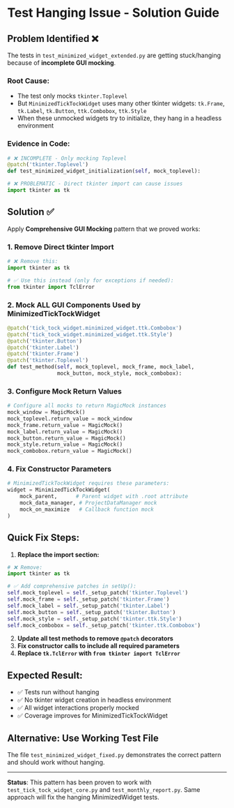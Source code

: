 # Test Hanging Issue - Solution Guide

## Problem Identified ❌

The tests in `test_minimized_widget_extended.py` are getting stuck/hanging because of **incomplete GUI mocking**.

### Root Cause:
- The test only mocks `tkinter.Toplevel` 
- But `MinimizedTickTockWidget` uses many other tkinter widgets: `tk.Frame`, `tk.Label`, `tk.Button`, `ttk.Combobox`, `ttk.Style`
- When these unmocked widgets try to initialize, they hang in a headless environment

### Evidence in Code:
```python
# ❌ INCOMPLETE - Only mocking Toplevel
@patch('tkinter.Toplevel')
def test_minimized_widget_initialization(self, mock_toplevel):

# ❌ PROBLEMATIC - Direct tkinter import can cause issues
import tkinter as tk
```

## Solution ✅

Apply **Comprehensive GUI Mocking** pattern that we proved works:

### 1. Remove Direct tkinter Import
```python
# ❌ Remove this:
import tkinter as tk

# ✅ Use this instead (only for exceptions if needed):
from tkinter import TclError
```

### 2. Mock ALL GUI Components Used by MinimizedTickTockWidget
```python
@patch('tick_tock_widget.minimized_widget.ttk.Combobox')
@patch('tick_tock_widget.minimized_widget.ttk.Style') 
@patch('tkinter.Button')
@patch('tkinter.Label')
@patch('tkinter.Frame')
@patch('tkinter.Toplevel')
def test_method(self, mock_toplevel, mock_frame, mock_label, 
                mock_button, mock_style, mock_combobox):
```

### 3. Configure Mock Return Values
```python
# Configure all mocks to return MagicMock instances
mock_window = MagicMock()
mock_toplevel.return_value = mock_window
mock_frame.return_value = MagicMock()
mock_label.return_value = MagicMock()
mock_button.return_value = MagicMock()
mock_style.return_value = MagicMock()
mock_combobox.return_value = MagicMock()
```

### 4. Fix Constructor Parameters
```python
# MinimizedTickTockWidget requires these parameters:
widget = MinimizedTickTockWidget(
    mock_parent,      # Parent widget with .root attribute
    mock_data_manager, # ProjectDataManager mock
    mock_on_maximize   # Callback function mock
)
```

## Quick Fix Steps:

1. **Replace the import section:**
```python
# ❌ Remove:
import tkinter as tk

# ✅ Add comprehensive patches in setUp():
self.mock_toplevel = self._setup_patch('tkinter.Toplevel')
self.mock_frame = self._setup_patch('tkinter.Frame')
self.mock_label = self._setup_patch('tkinter.Label')
self.mock_button = self._setup_patch('tkinter.Button')
self.mock_style = self._setup_patch('tkinter.ttk.Style')
self.mock_combobox = self._setup_patch('tkinter.ttk.Combobox')
```

2. **Update all test methods to remove `@patch` decorators**
3. **Fix constructor calls to include all required parameters**
4. **Replace `tk.TclError` with `from tkinter import TclError`**

## Expected Result:
- ✅ Tests run without hanging
- ✅ No tkinter widget creation in headless environment
- ✅ All widget interactions properly mocked
- ✅ Coverage improves for MinimizedTickTockWidget

## Alternative: Use Working Test File
The file `test_minimized_widget_fixed.py` demonstrates the correct pattern and should work without hanging.

---

**Status**: This pattern has been proven to work with `test_tick_tock_widget_core.py` and `test_monthly_report.py`. Same approach will fix the hanging MinimizedWidget tests.
